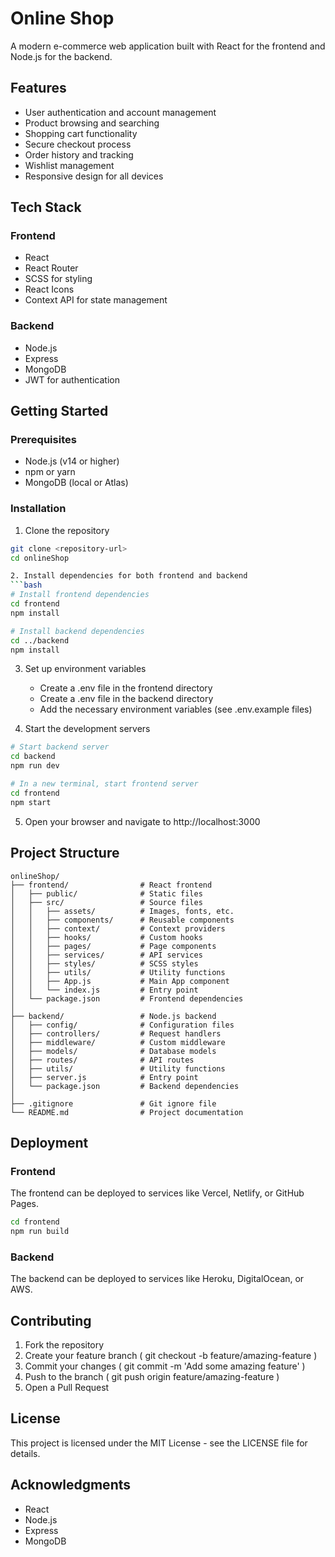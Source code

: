# Online Shop

A modern e-commerce web application built with React for the frontend and Node.js for the backend.

## Features

- User authentication and account management
- Product browsing and searching
- Shopping cart functionality
- Secure checkout process
- Order history and tracking
- Wishlist management
- Responsive design for all devices

## Tech Stack

### Frontend
- React
- React Router
- SCSS for styling
- React Icons
- Context API for state management

### Backend
- Node.js
- Express
- MongoDB
- JWT for authentication

## Getting Started

### Prerequisites
- Node.js (v14 or higher)
- npm or yarn
- MongoDB (local or Atlas)

### Installation

1. Clone the repository
```bash
git clone <repository-url>
cd onlineShop

2. Install dependencies for both frontend and backend
```bash
# Install frontend dependencies
cd frontend
npm install

# Install backend dependencies
cd ../backend
npm install
 ```

3. Set up environment variables
   
   - Create a .env file in the frontend directory
   - Create a .env file in the backend directory
   - Add the necessary environment variables (see .env.example files)
4. Start the development servers
```bash
# Start backend server
cd backend
npm run dev

# In a new terminal, start frontend server
cd frontend
npm start
 ```

5. Open your browser and navigate to http://localhost:3000
## Project Structure
```plaintext
onlineShop/
├── frontend/                # React frontend
│   ├── public/              # Static files
│   ├── src/                 # Source files
│   │   ├── assets/          # Images, fonts, etc.
│   │   ├── components/      # Reusable components
│   │   ├── context/         # Context providers
│   │   ├── hooks/           # Custom hooks
│   │   ├── pages/           # Page components
│   │   ├── services/        # API services
│   │   ├── styles/          # SCSS styles
│   │   ├── utils/           # Utility functions
│   │   ├── App.js           # Main App component
│   │   └── index.js         # Entry point
│   └── package.json         # Frontend dependencies
│
├── backend/                 # Node.js backend
│   ├── config/              # Configuration files
│   ├── controllers/         # Request handlers
│   ├── middleware/          # Custom middleware
│   ├── models/              # Database models
│   ├── routes/              # API routes
│   ├── utils/               # Utility functions
│   ├── server.js            # Entry point
│   └── package.json         # Backend dependencies
│
├── .gitignore               # Git ignore file
└── README.md                # Project documentation
 ```

## Deployment
### Frontend
The frontend can be deployed to services like Vercel, Netlify, or GitHub Pages.

```bash
cd frontend
npm run build
 ```

### Backend
The backend can be deployed to services like Heroku, DigitalOcean, or AWS.

## Contributing
1. Fork the repository
2. Create your feature branch ( git checkout -b feature/amazing-feature )
3. Commit your changes ( git commit -m 'Add some amazing feature' )
4. Push to the branch ( git push origin feature/amazing-feature )
5. Open a Pull Request
## License
This project is licensed under the MIT License - see the LICENSE file for details.

## Acknowledgments
- React
- Node.js
- Express
- MongoDB